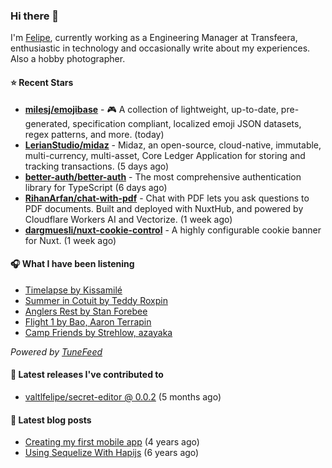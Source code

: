 ### Hi there 👋

I'm [Felipe](https://felipevm.com), currently working as a Engineering Manager at Transfeera, enthusiastic in technology and occasionally write about my experiences. Also a hobby photographer.

#### ⭐ Recent Stars
- **[milesj/emojibase](https://github.com/milesj/emojibase)** - 🎮 A collection of lightweight, up-to-date, pre-generated, specification compliant, localized emoji JSON datasets, regex patterns, and more. (today)
- **[LerianStudio/midaz](https://github.com/LerianStudio/midaz)** - Midaz, an open-source, cloud-native, immutable, multi-currency, multi-asset, Core Ledger Application for storing and tracking transactions.  (5 days ago)
- **[better-auth/better-auth](https://github.com/better-auth/better-auth)** - The most comprehensive authentication library for TypeScript (6 days ago)
- **[RihanArfan/chat-with-pdf](https://github.com/RihanArfan/chat-with-pdf)** - Chat with PDF lets you ask questions to PDF documents. Built and deployed with NuxtHub, and powered by Cloudflare Workers AI and Vectorize. (1 week ago)
- **[dargmuesli/nuxt-cookie-control](https://github.com/dargmuesli/nuxt-cookie-control)** - A highly configurable cookie banner for Nuxt. (1 week ago)

#### 🎧 What I have been listening
- [Timelapse by Kissamilé](https://open.spotify.com/track/1wlPzXujZbhu88wezMtvSR)
- [Summer in Cotuit by Teddy Roxpin](https://open.spotify.com/track/4WOxbnprwScrFppYjslr7X)
- [Anglers Rest by Stan Forebee](https://open.spotify.com/track/7sqOHafpzC06PUHeDjYig1)
- [Flight 1 by Bao, Aaron Terrapin](https://open.spotify.com/track/0FvtvEdiJC7LskIoVcUeUj)
- [Camp Friends by Strehlow, azayaka](https://open.spotify.com/track/4rzl926ps9oGPHpB7btUUu)

_Powered by [TuneFeed](https://tunefeed.app?ref=valtlfelipe-gh-profile)_ 

#### 🚀 Latest releases I've contributed to


- [valtlfelipe/secret-editor @ 0.0.2](https://github.com/valtlfelipe/secret-editor/releases/tag/0.0.2) (5 months ago)

#### 📄 Latest blog posts
- [Creating my first mobile app](https://felipevm.com/posts/creating-my-first-mobile-app/) (4 years ago)
- [Using Sequelize With Hapijs](https://felipevm.com/posts/using-sequelize-with-hapijs/) (6 years ago)
